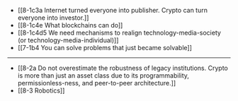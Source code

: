 - [[8-1c3a Internet turned everyone into publisher. Crypto can turn everyone into investor.]]
- [[8-1c4e What blockchains can do]]
- [[8-1c4d5 We need mechanisms to realign technology-media-society (or technology-media-individual)]]
- [[7-1b4 You can solve problems that just became solvable]]
---
- [[8-2a Do not overestimate the robustness of legacy institutions. Crypto is more than just an asset class due to its programmability, permissionless-ness, and peer-to-peer architecture.]]
- [[8-3 Robotics]]
